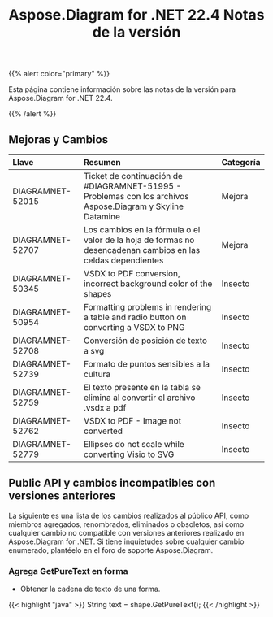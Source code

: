 ﻿---
title: Aspose.Diagram for .NET 22.4 Notas de la versión
type: docs
weight: 24
url: /es/net/aspose-diagram-for-net-22-4-release-notes/
---
{{% alert color="primary" %}} 

Esta página contiene información sobre las notas de la versión para Aspose.Diagram for .NET 22.4.

{{% /alert %}} 
## **Mejoras y Cambios**

|**Llave**|**Resumen**|**Categoría**|
|:- |:- |:- |
|DIAGRAMNET-52015|Ticket de continuación de #DIAGRAMNET-51995 - Problemas con los archivos Aspose.Diagram y Skyline Datamine|Mejora|
|DIAGRAMNET-52707|Los cambios en la fórmula o el valor de la hoja de formas no desencadenan cambios en las celdas dependientes|Mejora|
|DIAGRAMNET-50345|VSDX to PDF conversion, incorrect background color of the shapes|Insecto|
|DIAGRAMNET-50954|Formatting problems in rendering a table and radio button on converting a VSDX to PNG|Insecto|
|DIAGRAMNET-52708|Conversión de posición de texto a svg|Insecto|
|DIAGRAMNET-52739|Formato de puntos sensibles a la cultura|Insecto|
|DIAGRAMNET-52759|El texto presente en la tabla se elimina al convertir el archivo .vsdx a pdf|Insecto|
|DIAGRAMNET-52762|VSDX to PDF - Image not converted|Insecto|
|DIAGRAMNET-52779|Ellipses do not scale while converting Visio to SVG|Insecto|

## **Public API y cambios incompatibles con versiones anteriores**
La siguiente es una lista de los cambios realizados al público API, como miembros agregados, renombrados, eliminados o obsoletos, así como cualquier cambio no compatible con versiones anteriores realizado en Aspose.Diagram for .NET. Si tiene inquietudes sobre cualquier cambio enumerado, plantéelo en el foro de soporte Aspose.Diagram.
### **Agrega GetPureText en forma**
- Obtener la cadena de texto de una forma.

{{< highlight "java" >}}
String text = shape.GetPureText();
{{< /highlight >}}

